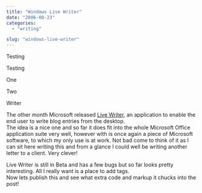 ```yaml
---
title: "Windows Live Writer"
date: "2006-08-23"
categories: 
  - "writing"

slug: "windows-live-writer"
---
```


Testing

Testing

One

Two

Writer

The other month Microsoft released [Live Writer](https://dev.live.com/blogs/devlive/archive/2006/08/14/44.aspx), an application to enable the end user to write blog entries from the desktop.  
The idea is a nice one and so far it does fit into the whole Microsoft Office application suite very well, however with is once again a piece of Microsoft software, to which my only use is at work. Not bad come to think of it as I can sit here writing this and from a glance I could well be writing another letter to a client. Very clever!

Live Writer is still in Beta and has a few bugs but so far looks pretty interesting. All I really want is a place to add tags.  
Now lets publish this and see what extra code and markup it chucks into the post!
